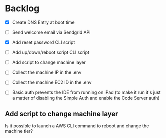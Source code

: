 # Backlog

- [x] Create DNS Entry at boot time
- [ ] Send welcome email via Sendgrid API
- [x] Add reset password CLI script
- [ ] Add up/down/reboot script CLI script
- [ ] Add script to change machine layer
- [ ] Collect the machine IP in the .env
- [ ] Collect the machine EC2 ID in the .env
- [ ] Basic auth prevents the IDE from running on iPad
      (to make it run it's just a matter of disabling the Simple Auth and enable the Code Server auth)


## Add script to change machine layer

Is it possible to launch a AWS CLI command to reboot and change the machine tier?
